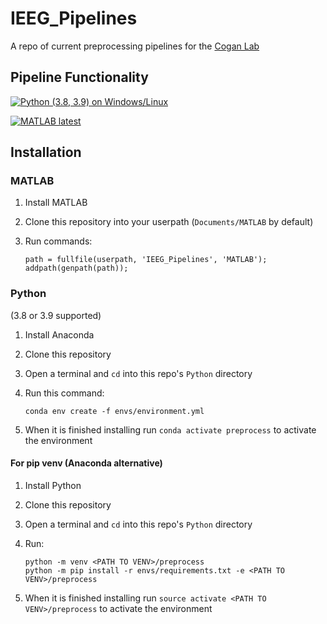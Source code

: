 # IEEG_Pipelines

A repo of current preprocessing pipelines for the [Cogan Lab](https://www.coganlab.org/)

## Pipeline Functionality

[![Python (3.8, 3.9) on Windows/Linux](https://github.com/coganlab/IEEG_Pipelines/actions/workflows/python-package.yml/badge.svg)](https://github.com/coganlab/IEEG_Pipelines/actions/workflows/python-package.yml)

[![MATLAB latest](https://github.com/coganlab/IEEG_Pipelines/actions/workflows/MATLAB-CI.yml/badge.svg)](https://github.com/coganlab/IEEG_Pipelines/actions/workflows/MATLAB-CI.yml)

## Installation

### MATLAB

1. Install MATLAB
2. Clone this repository into your userpath (`Documents/MATLAB` by default)
3. Run commands:

    ```(MATLAB)
    path = fullfile(userpath, 'IEEG_Pipelines', 'MATLAB');
    addpath(genpath(path));
    ```

### Python

(3.8 or 3.9 supported)

1. Install Anaconda
2. Clone this repository
3. Open a terminal and `cd` into this repo's `Python` directory
4. Run this command:

    ```(bash)
    conda env create -f envs/environment.yml
    ```

5. When it is finished installing run `conda activate preprocess` to activate the environment

#### For pip venv (Anaconda alternative)

1. Install Python
2. Clone this repository
3. Open a terminal and `cd` into this repo's `Python` directory
4. Run:

    ``` (bash)
    python -m venv <PATH TO VENV>/preprocess
    python -m pip install -r envs/requirements.txt -e <PATH TO VENV>/preprocess
    ```

5. When it is finished installing run `source activate <PATH TO VENV>/preprocess` to activate the environment
